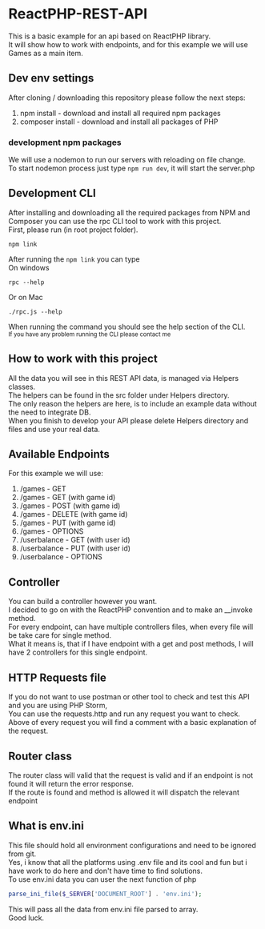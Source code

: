 # ReactPHP-REST-API

This is a basic example for an api based on ReactPHP library.<br>
It will show how to work with endpoints, and for this example we will use Games as a main item.

## Dev env settings

After cloning / downloading this repository please follow the next steps:

1. npm install - download and install all required npm packages
2. composer install - download and install all packages of PHP

### development npm packages

We will use a nodemon to run our servers with reloading on file change.<br>
To start nodemon process just type `npm run dev`, it will start the server.php

## Development CLI

After installing and downloading all the required packages from NPM and Composer you can use the rpc CLI tool to work
with this project.<br>
First, please run (in root project folder).<br>

```shell script
npm link
```

After running the `npm link` you can type<br>
On windows

```shell script
rpc --help
```

Or on Mac

```shell script
./rpc.js --help
```

When running the command you should see the help section of the CLI.<br>
<small>If you have any problem running the CLI please contact me</small>

## How to work with this project

All the data you will see in this REST API data, is managed via Helpers classes.<br>
The helpers can be found in the src folder under Helpers directory.<br>
The only reason the helpers are here, is to include an example data without the need to integrate DB.<br>
When you finish to develop your API please delete Helpers directory and files and use your real data.

## Available Endpoints

For this example we will use:

1. /games - GET
1. /games - GET (with game id)
2. /games - POST (with game id)
3. /games - DELETE (with game id)
4. /games - PUT (with game id)
3. /games - OPTIONS
4. /userbalance - GET (with user id)
5. /userbalance - PUT (with user id)
6. /userbalance - OPTIONS

## Controller

You can build a controller however you want.<br>
I decided to go on with the ReactPHP convention and to make an __invoke method. <br>
For every endpoint, can have multiple controllers files, when every file will be take care for single method.<br>
What it means is, that if I have endpoint with a get and post methods, I will have 2 controllers for this single
endpoint.

## HTTP Requests file

If you do not want to use postman or other tool to check and test this API and you are using PHP Storm,<br>
You can use the requests.http and run any request you want to check.<br>
Above of every request you will find a comment with a basic explanation of the request.

## Router class

The router class will valid that the request is valid and if an endpoint is not found it will return the error
response.<br>
If the route is found and method is allowed it will dispatch the relevant endpoint

## What is env.ini

This file should hold all environment configurations and need to be ignored from git.<br>
Yes, i know that all the platforms using .env file and its cool and fun but i have work to do here and don't have time
to find solutions.<br>
To use env.ini data you can user the next function of php

```php
parse_ini_file($_SERVER['DOCUMENT_ROOT'] . 'env.ini');
```

This will pass all the data from env.ini file parsed to array.<br>
Good luck.
